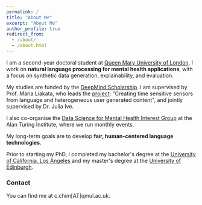 ```yaml
---
permalink: /
title: "About Me"
excerpt: "About Me"
author_profile: true
redirect_from: 
  - /about/
  - /about.html
---
```


I am a second-year doctoral student at [Queen Mary University of London](http://www.eecs.qmul.ac.uk/). I work on **natural language processing for mental health applications**, with a focus on synthetic data generation, explainability, and evaluation.

My studies are funded by the [DeepMind Scholarship](https://deepmind.com/scholarships). I am supervised by Prof. Maria Liakata, who leads the [project](https://www.turing.ac.uk/people/researchers/ai-fellows): "Creating time sensitive sensors from language and heterogeneous user generated content", and jointly supervised by Dr. Julia Ive.

I also co-organise the [Data Science for Mental Health Interest Group](https://turing-ds4mh.github.io) at the Alan Turing Institute, where we run monthly events.

My long-term goals are to develop **fair, human-centered language technologies**. 

Prior to starting my PhD, I completed my bachelor's degree at the [University of California, Los Angeles](https://www.ucla.edu/) and my master's degree at the [University of Edinburgh](https://www.ed.ac.uk/).

### Contact
You can find me at &#x63;&#x2E;&#x63;&#x68;&#x69;&#x6D;[AT]&#x71;&#x6d;&#x75;&#x6c;&#x2e;&#x61;&#x63;&#x2e;&#x75;&#x6b;.